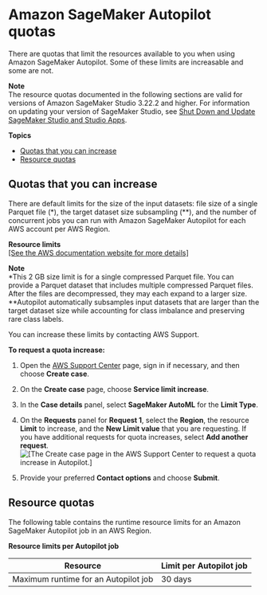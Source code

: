 # Amazon SageMaker Autopilot quotas<a name="autopilot-quotas"></a>

There are quotas that limit the resources available to you when using Amazon SageMaker Autopilot\. Some of these limits are increasable and some are not\. 

**Note**  
The resource quotas documented in the following sections are valid for versions of Amazon SageMaker Studio 3\.22\.2 and higher\. For information on updating your version of SageMaker Studio, see [Shut Down and Update SageMaker Studio and Studio Apps](studio-tasks-update.md)\.

**Topics**
+ [Quotas that you can increase](#autopilot-quotas-limits-increasable)
+ [Resource quotas](#autopilot-quotas-resource-limits)

## Quotas that you can increase<a name="autopilot-quotas-limits-increasable"></a>

There are default limits for the size of the input datasets: file size of a single Parquet file \(\*\), the target dataset size subsampling \(\*\*\), and the number of concurrent jobs you can run with Amazon SageMaker Autopilot for each AWS account per AWS Region\. 


**Resource limits**  
[\[See the AWS documentation website for more details\]](http://docs.aws.amazon.com/sagemaker/latest/dg/autopilot-quotas.html)

**Note**  
\*This 2 GB size limit is for a single compressed Parquet file\. You can provide a Parquet dataset that includes multiple compressed Parquet files\. After the files are decompressed, they may each expand to a larger size\.  
\*\*Autopilot automatically subsamples input datasets that are larger than the target dataset size while accounting for class imbalance and preserving rare class labels\.

You can increase these limits by contacting AWS Support\.

**To request a quota increase:**

1. Open the [AWS Support Center](https://console.aws.amazon.com/support/home#/) page, sign in if necessary, and then choose **Create case**\. 

1. On the **Create case** page, choose **Service limit increase**\.

1. In the **Case details** panel, select **SageMaker AutoML** for the **Limit Type**\.

1. On the **Requests** panel for **Request 1**, select the **Region**, the resource **Limit** to increase, and the **New Limit value** that you are requesting\. If you have additional requests for quota increases, select **Add another request**\.   
![\[The Create case page in the AWS Support Center to request a quota increase in Autopilot.\]](http://docs.aws.amazon.com/sagemaker/latest/dg/images/autopilot/automl-quotas-service-limit-increase-request.PNG)

1. Provide your preferred **Contact options** and choose **Submit**\. 

## Resource quotas<a name="autopilot-quotas-resource-limits"></a>

The following table contains the runtime resource limits for an Amazon SageMaker Autopilot job in an AWS Region\.


**Resource limits per Autopilot job**  

| Resource | Limit per Autopilot job | 
| --- | --- | 
| Maximum runtime for an Autopilot job | 30 days | 